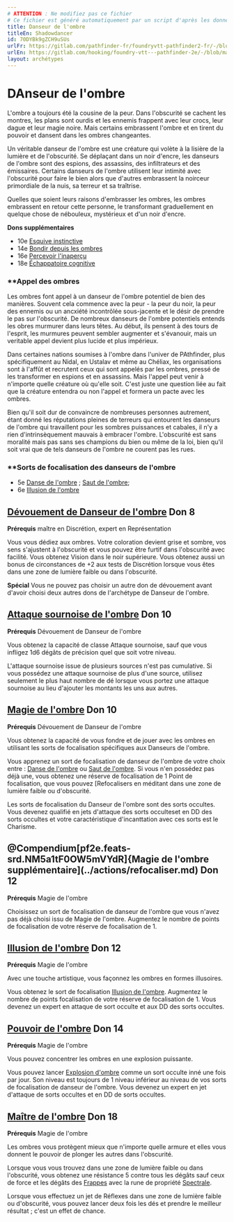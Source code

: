 ```yaml
---
# ATTENTION : Ne modifiez pas ce fichier
# Ce fichier est généré automatiquement par un script d'après les données du module Foundry VTT officiel et de sa traduction
title: Danseur de l'ombre
titleEn: Shadowdancer
id: 70DYBk9gZCH9uSUs
urlFr: https://gitlab.com/pathfinder-fr/foundryvtt-pathfinder2-fr/-/blob/master/data/archetypes/70DYBk9gZCH9uSUs.htm
urlEn: https://gitlab.com/hooking/foundry-vtt---pathfinder-2e/-/blob/master/packs/data/archetypes.db/shadowdancer.json
layout: archétypes
---
```

# DAnseur de l'ombre

L'ombre a toujours été la cousine de la peur. Dans l'obscurité se cachent les montres, les plans sont ourdis et les ennemis frappent avec leur crocs, leur dague et leur magie noire. Mais certains embrassent l'ombre et en tirent du pouvoir et dansent dans les ombres changeantes.

Un véritable danseur de l'ombre est une créature qui volète à la lisière de la lumière et de l'obscurité. Se déplaçant dans un noir d'encre, les danseurs de l'ombre sont des espions, des assassins, des infiltrateurs et des émissaires. Certains danseurs de l'ombre utilisent leur intimité avec l'obscurité pour faire le bien alors que d'autres embrassent la noirceur primordiale de la nuis, sa terreur et sa traîtrise.

Quelles que soient leurs raisons d'embrasser les ombres, les ombres embrassent en retour cette personne, le transformant graduellement en quelque chose de nébouleux, mystérieux et d'un noir d'encre.

**Dons supplémentaires**

- 10e [Esquive instinctive](../dons/esquive-instinctive.md)
- 14e [Bondir depuis les ombres](../dons/bondir-depuis-les-ombres.md)
- 16e [Percevoir l'inaperçu](../dons/percevoir-l-inaperçu.md)
- 18e [Échappatoire cognitive](../dons/échappatoire-cognitive.md)

### **Appel des ombres

Les ombres font appel à un danseur de l'ombre potentiel de bien des manières. Souvent cela commence avec la peur - la peur du noir, la peur des ennemis ou un ancxiété incontrôlée sous-jacente et le désir de prendre le pas sur l'obscurité. De nombreux danseurs de l'ombre potentiels entends les obres murmurer dans leurs têtes. Au début, ils pensent à des tours de l'esprit, les murmures peuvent sembler augmenter et s'évanouir, mais un veritable appel devient plus lucide et plus impérieux.

Dans certaines nations soumises à l'ombre dans l'univer de PAthfinder, plus spécifiquement au Nidal, en Ustalav et même au Chéliax, les organisations sont à l'affût et recrutent ceux qui sont appelés par les ombres, pressé de les transformer en espions et en assassins. Mais l'appel peut venir à n'importe quelle créature où qu'elle soit. C'est juste une question liée au fait que la créature entendra ou non l'appel et formera un pacte avec les ombres.

Bien qu'il soit dur de convaincre de nombreuses personnes autrement, étant donné les réputations pleines de terreurs qui entourent les danseurs de l'ombre qui travaillent pour les sombres puissances et cabales, il n'y a rien d'intrinsèquement mauvais à embracer l'ombre. L'obscurité est sans moralité mais pas sans ses champions du bien ou même de la loi, bien qu'il soit vrai que de tels danseurs de l'ombre ne courent pas les rues.

### **Sorts de focalisation des danseurs de l'ombre

- 5e [Danse de l'ombre](../sorts/danse-de-ténèbre.md) ; [Saut de l'ombre](../sorts/saut-de-l-ombre.md); 
- 6e [Illusion de l'ombre](../sorts/illusion-de-l-ombre.md)

## [Dévouement de Danseur de l'ombre](../dons/dévouement-de-danseur-de-l-ombre.md) Don 8

**Prérequis** maître en Discrétion, expert en Représentation

Vous vous dédiez aux ombres. Votre coloration devient grise et sombre, vos sens s'ajustent à l'obscurité et vous pouvez être furtif dans l'obscurité avec facilité. Vous obtenez <a class="entity-link" data-pack="pf2e.ancestryfeatures" data-lookup="HHVQDp61ehcpdiU8" draggable="true">Vision dans le noir supérieure</a>. Vous obtenez aussi un bonus de circonstances de +2 aux tests de Discrétion lorsque vous êtes dans une zone de lumière faible ou dans l'obscurité.

**Spécial** Vous ne pouvez pas choisir un autre don de dévouement avant d'avoir choisi deux autres dons de l'archétype de Danseur de l'ombre.

## [Attaque sournoise de l'ombre](../dons/attaque-sournoise-de-l-ombre.md) Don 10

**Prérequis** Dévouement de Danseur de l'ombre

Vous obtenez la capacité de classe <a class="entity-link" data-pack="pf2e.classfeatures" data-id="j1JE61quDxdge4mg" draggable="true">Attaque sournoise</a>, sauf que vous infligez <a class="inline-roll roll" data-mode="roll" data-flavor="précision" data-formula="1d6" title="précision"><i class="fas fa-dice-d20"></i> 1d6</a> dégâts de précision quel que soit votre niveau.

L'attaque sournoise issue de plusieurs sources n'est pas cumulative. Si vous possédez une attaque sournoise de plus d'une source, utilisez seulement le plus haut nombre de dé lorsque vous portez une attaque sournoise au lieu d'ajouter les montants les uns aux autres.

## [Magie de l'ombre](../dons/magie-de-l-ombre.md) Don 10

**Prérequis** Dévouement de Danseur de l'ombre

Vous obtenez la capacité de vous fondre et de jouer avec les ombres en utilisant les sorts de focalisation spécifiques aux Danseurs de l'ombre.

Vous apprenez un sort de focalisation de danseur de l'ombre de votre choix entre : [Danse de l'ombre](../sorts/danse-de-ténèbre.md) ou [Saut de l'ombre](../sorts/saut-de-l-ombre.md). Si vous n'en possédez pas déjà une, vous obtenez une réserve de focalisation de 1 Point de focalisation, que vous pouvez [Refocalisers en méditant dans une zone de lumière faible ou d'obscurité.

Les sorts de focalisation du Danseur de l'ombre sont des sorts occultes. Vous devenez qualifié en jets d'attaque des sorts occulteset en DD des sorts occultes et votre caractéristique d'incanttation avec ces sorts est le Charisme.

## @Compendium[pf2e.feats-srd.NM5a1tF0OW5mVYdR]{Magie de l'ombre supplémentaire](../actions/refocaliser.md) Don 12

**Prérequis** Magie de l'ombre

Choisissez un sort de focalisation de danseur de l'ombre que vous n'avez pas déjà choisi issu de Magie de l'ombre. Augmentez le nombre de points de focalisation de votre réserve de focalisation de 1.

## [Illusion de l'ombre](../dons/illusion-de-l-ombre.md) Don 12

**Prérequis** Magie de l'ombre

Avec une touche artistique, vous façonnez les ombres en formes illusoires.

Vous obtenez le sort de focalisation [Illusion de l'ombre](../sorts/illusion-de-l-ombre.md). Augmentez le nombre de points focalisation de votre réserve de focalisation de 1. Vous devenez un expert en attaque de sort occulte et aux DD des sorts occultes.

## [Pouvoir de l'ombre](../dons/pouvoir-de-l-ombre.md) Don 14

**Prérequis** Magie de l'ombre

Vous pouvez concentrer les ombres en une explosion puissante.

Vous pouvez lancer [Explosion d'ombre](../sorts/explosion-d-ombre.md) comme un sort occulte inné une fois par jour. Son niveau est toujours de 1 niveau inférieur au niveau de vos sorts de focalisation de danseur de l'ombre. Vous devenez un expert en jet d'attaque de sorts occultes et en DD de sorts occultes.

## [Maître de l'ombre](../dons/maître-de-l-ombre.md) Don 18

**Prérequis** Magie de l'ombre

Les ombres vous protègent mieux que n'importe quelle armure et elles vous donnent le pouvoir de plonger les autres dans l'obscurité.

Lorsque vous vous trouvez dans une zone de lumière faible ou dans l'obscurité, vous obtenez une résistance 5 contre tous les dégâts sauf ceux de force et les dégâts des [Frappes](../actions/frapper.md) avec la rune de propriété [Spectrale](../équipements/spectrale-rune.md).

Lorsque vous effectuez un jet de Réflexes dans une zone de lumière faible ou d'obscurité, vous pouvez lancer deux fois les dés et prendre le meilleur résultat ; c'est un effet de chance.
